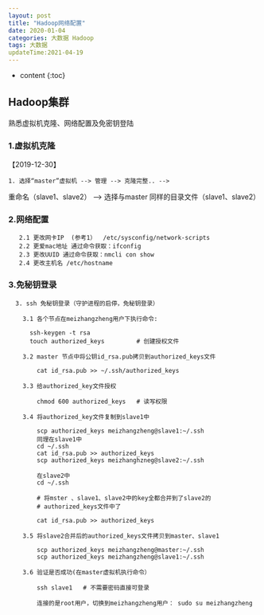 ```yaml
---
layout: post
title: "Hadoop网络配置"
date: 2020-01-04
categories: 大数据 Hadoop
tags: 大数据
updateTime:2021-04-19
---
```


* content
{:toc}
## Hadoop集群

熟悉虚拟机克隆、网络配置及免密钥登陆

### 1.虚拟机克隆

【2019-12-30】

    1. 选择“master”虚拟机 --> 管理 --> 克隆完整.. -->  
重命名（slave1、slave2） --> 
选择与master 同样的目录文件（slave1、slave2）

### 2.网络配置

```
   2.1 更改网卡IP  (参考1）  /etc/sysconfig/network-scripts
   2.2 更爱mac地址 通过命令获取：ifconfig
   2.3 更改UUID 通过命令获取：nmcli con show
   2.4 更改主机名 /etc/hostname
```

### 3.免秘钥登录

      3. ssh 免秘钥登录（守护进程的启停，免秘钥登录）
    
        3.1 各个节点在meizhangzheng用户下执行命令:
    
          ssh-keygen -t rsa
          touch authorized_keys         # 创建授权文件
    
        3.2 master 节点中将公钥id_rsa.pub拷贝到authorized_keys文件
    
            cat id_rsa.pub >> ~/.ssh/authorized_keys
    
        3.3 给authorized_key文件授权
    
            chmod 600 authorized_keys   # 读写权限
    
        3.4 将authorized_key文件复制到slave1中
    
            scp authorized_keys meizhangzheng@slave1:~/.ssh
            同理在slave1中
            cd ~/.ssh
            cat id_rsa.pub >> authorized_keys
            scp authorized_keys meizhanghzneg@slave2:~/.ssh
    
            在slave2中
            cd ~/.ssh
    
            # 将mster 、slave1、slave2中的key全都合并到了slave2的
            # authorized_keys文件中了
    
            cat id_rsa.pub >> authorized_keys   
    
        3.5 将slave2合并后的authorized_keys文件拷贝到master、slave1
    
            scp authorized_keys meizhangzheng@master:~/.ssh        
            scp authorized_keys meizhangzheng@slave1:~/.ssh
    
        3.6 验证是否成功(在master虚拟机执行命令）
            
            ssh slave1   # 不需要密码直接可登录
            
            连接的是root用户，切换到meizhangzheng用户： sudo su meizhangzheng


​    